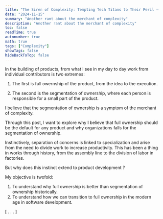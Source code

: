 ```yaml
---
title: "The Siren of Complexity: Tempting Tech Titans to Their Peril — WIP"
date: "2024-11-15"
summary: "Another rant about the merchant of complexity"
description: "Another rant about the merchant of complexity"
toc: false
readTime: true
autonumber: true
math: true
tags: ["Complexity"]
showTags: false
hideBackToTop: false
---
```


In the building of products, from what I see in my day to day work from individual contributors is two extremes:

1. The first is full owernship of the product, from the idea to the execution. 

2. The second is the segmentation of ownership, where each person is responsible for a small part of the product. 

I believe that the segmentation of ownership is a symptom of the merchant of complexity.

Through this post, I want to explore why I believe that full ownership should be the default for any product and why organizations falls for the segmentation of ownership.

Instinctively, separation of concerns is linked to specialization and arise from the need to divide work to increase productivity. 
This has been a thing in works through history, from the assembly line to the division of labor in factories.

But why does this instinct extend to product development ?

My objective is twofold:

1. To understand why full ownership is better than segmentation of ownership historically.
2. To understand how we can transition to full ownership in the modern age in software development.

[ . . . ]
